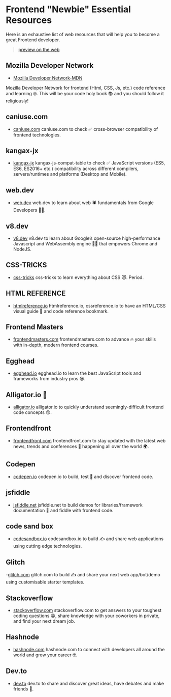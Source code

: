 # Frontend "Newbie" Essential Resources

Here is an exhaustive list of web resources that will help you to become a great Frontend developer.

> [preview on the web](https://nicedoc.io/iamdejean/frontend-newbie-essestial-resources)


## Mozilla Developer Network
- [Mozilla Developer Network-MDN](https://developer.mozilla.org/en-US/)

Mozilla Developer Network for frontend (Html, CSS, Js, etc.) code reference and learning 🤓. This will be your code holy book 📚 and you should follow it religiously!

## caniuse.com 
- [caniuse.com](https://caniuse.com)
caniuse.com to check ✅ cross-browser compatibility of frontend technologies.

## kangax-jx
- [kangax-jx](https://kangax.github.io/compat-table/es6/)
kangax-js-compat-table to check ✅ JavaScript versions (ES5, ES6, ES2016+ etc.) compatibility across different compilers, servers/runtimes and platforms (Desktop and Mobile).

## web.dev
- [web.dev](https://web.dev)
web.dev to learn about web 🕷 fundamentals from Google Developers 👨‍💻.

## v8.dev
- [v8.dev](https://v8.dev)
v8.dev to learn about Google’s open-source high-performance Javascript and WebAssembly engine 🦸‍♂️ that empowers Chrome and NodeJS.

## CSS-TRICKS
- [css-tricks](https://css-tricks.com)
css-tricks to learn everything about CSS 😻. Period.

## HTML REFERENCE
- [htmlreference.io](https://htmlreference.io)
htmlreference.io, cssreference.io to have an HTML/CSS visual guide 🤩 and code reference bookmark.

## Frontend Masters
- [frontendmasters.com](https://frontendmasters.com)
frontendmasters.com to advance 🔥 your skills with in-depth, modern frontend courses.

## Egghead 
- [egghead.io](https://egghead.io)
egghead.io to learn the best JavaScript tools and frameworks from industry pros 😎.

## Alligator.io 🐊
- [alligator.io](https://alligator.io)
alligator.io to quickly understand seemingly-difficult frontend code concepts 😮.

## Frontendfront
- [frontendfront.com](https://frontendfront.com)
frontendfront.com to stay updated with the latest web news, trends and conferences 📣 happening all over the world 🌍.

## Codepen
- [codepen.io](https://codepen.io)
codepen.io to build, test 🧐 and discover frontend code.

## jsfiddle
- [jsfiddle.net](https://jsfiddle.net)
jsfiddle.net to build demos for libraries/framework documentation 📃 and fiddle with frontend code.

## code sand box
- [codesandbox.io](https://codesandbox.io)
codesandbox.io to build ✍️ and share web applications using cutting edge technologies.

## Glitch
-[glitch.com](https://glitch.com/)
glitch.com to build ✍️ and share your next web app/bot/demo using customisable starter templates.

## Stackoverflow
- [stackoverflow.com](https://stackoverflow.com)
stackoverflow.com to get answers to your toughest coding questions 😁, share knowledge with your coworkers in private, and find your next dream job.

## Hashnode
- [hashnode.com](hashnode.com)
hashnode.com to connect with developers all around the world and grow your career 🤓.

## Dev.to
- [dev.to](dev.to)
dev.to to share and discover great ideas, have debates and make friends 💛.
